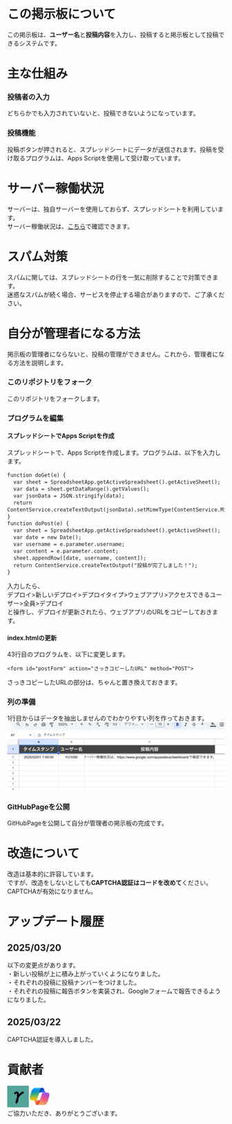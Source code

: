 # この掲示板について
この掲示板は、**ユーザー名**と**投稿内容**を入力し、投稿すると掲示板として投稿できるシステムです。
# 主な仕組み
### 投稿者の入力
どちらかでも入力されていないと、投稿できないようになっています。
### 投稿機能
投稿ボタンが押されると、スプレッドシートにデータが送信されます。投稿を受け取るプログラムは、Apps Scriptを使用して受け取っています。
# サーバー稼働状況
サーバーは、独自サーバーを使用しておらず、スプレッドシートを利用しています。  
サーバー稼働状況は、[こちら](https://www.google.com/appsstatus/dashboard/#:~:text=Apps%20スクリプト)で確認できます。
# スパム対策
スパムに関しては、スプレッドシートの行を一気に削除することで対策できます。  
迷惑なスパムが続く場合、サービスを停止する場合がありますので、ご了承ください。
# 自分が管理者になる方法
掲示板の管理者にならないと、投稿の管理ができません。これから、管理者になる方法を説明します。
### このリポジトリをフォーク
このリポジトリをフォークします。
### プログラムを編集
#### スプレッドシートでApps Scriptを作成
スプレッドシートで、Apps Scriptを作成します。プログラムは、以下を入力します。
```
function doGet(e) {
  var sheet = SpreadsheetApp.getActiveSpreadsheet().getActiveSheet();
  var data = sheet.getDataRange().getValues();
  var jsonData = JSON.stringify(data);
  return ContentService.createTextOutput(jsonData).setMimeType(ContentService.MimeType.JSON);
}
function doPost(e) {
  var sheet = SpreadsheetApp.getActiveSpreadsheet().getActiveSheet();
  var date = new Date();
  var username = e.parameter.username;
  var content = e.parameter.content;
  sheet.appendRow([date, username, content]);
  return ContentService.createTextOutput("投稿が完了しました！");
}
```
入力したら、  
デプロイ>新しいデプロイ>デプロイタイプ>ウェブアプリ>アクセスできるユーザー>全員>デプロイ  
と操作し、デプロイが更新されたら、ウェブアプリのURLをコピーしておきます。
#### index.htmlの更新
43行目のプログラムを、以下に変更します。
```
<form id="postForm" action="さっきコピーしたURL" method="POST">
```
さっきコピーしたURLの部分は、ちゃんと置き換えておきます。
### 列の準備
1行目からはデータを抽出しませんのでわかりやすい列を作っておきます。
![列の見本](イメージ図)
### GitHubPageを公開
GitHubPageを公開して自分が管理者の掲示板の完成です。
# 改造について
改造は基本的に許容しています。  
ですが、改造をしないとしても**CAPTCHA認証はコードを改めて**ください。CAPTCHAが有効になりません。
# アップデート履歴
## 2025/03/20
以下の変更点があります。  
・新しい投稿が上に積み上がっていくようになりました。  
・それぞれの投稿に投稿ナンバーをつけました。  
・それぞれの投稿に報告ボタンを実装され、Googleフォームで報告できるようになりました。
## 2025/03/22
CAPTCHA認証を導入しました。
# 貢献者
<img src="YU-TechnicalDepartment" width="50"><img src="Copilot" width="50">  
ご協力いただき、ありがとうございます。

